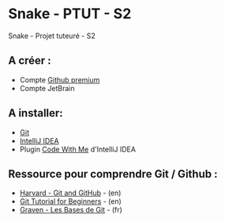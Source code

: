 # Snake - PTUT - S2
Snake - Projet tuteuré - S2

## A créer :
- Compte [Github premium](https://education.github.com/pack/offers)
- Compte JetBrain

## A installer:
- [Git](https://git-scm.com/downloads)
- [IntelliJ IDEA](https://www.jetbrains.com/fr-fr/idea/)
- Plugin [Code With Me](https://www.jetbrains.com/help/idea/code-with-me.html) d'IntelliJ IDEA

## Ressource pour comprendre Git / Github :
- [Harvard - Git and GitHub](https://www.youtube.com/watch?v=eulnSXkhE7I&list=PLjrPHUQxj3oTZS2g9iwfdv7eKHbUl1kWn&index=2&t=3168s&ab_channel=CS50) - (en)
- [Git Tutorial for Beginners](https://www.youtube.com/watch?v=XF99kTmS2gg&ab_channel=KeepOnCoding) - (en)
- [Graven - Les Bases de Git](https://www.youtube.com/watch?v=gp_k0UVOYMw&list=PLjrPHUQxj3oTZS2g9iwfdv7eKHbUl1kWn&index=3&ab_channel=Graven-D%C3%A9veloppement) - (fr)
